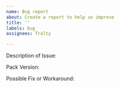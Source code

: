 ```yaml
---
name: Bug report
about: Create a report to help us improve
title: ''
labels: bug
assignees: Tralty

---
```


Description of Issue:

Pack Version:

Possible Fix or Workaround:
